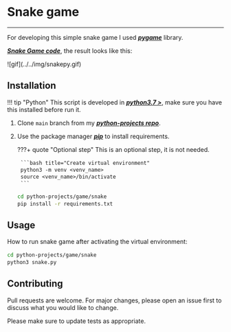 # Snake game

----

For developing this simple snake game I used ***[pygame](https://www.pygame.org/docs/)*** library.

***[Snake Game code](https://github.com/joaohb07/python-projects/tree/main/game/snake)***, the result looks like this:

<div class="image-align" markdown> ![gif](../../img/snakepy.gif) </div>

## Installation

!!! tip "Python"
    This script is developed in ***[python3.7 >](https://www.python.org/downloads/)***, make sure you have this installed before run it.

1. Clone `main` branch from my ***[python-projects repo](https://github.com/joaohb07/python-projects)***.

2. Use the package manager ***[pip](https://pip.pypa.io/en/stable/)*** to install requirements.

    ???+ quote "Optional step"
        This is an optional step, it is not needed.

        ```bash title="Create virtual environment"
        python3 -m venv <venv_name>
        source <venv_name>/bin/activate
        ```

    ```bash title="Install requirements"
    cd python-projects/game/snake
    pip install -r requirements.txt
    ```

## Usage

How to run snake game after activating the virtual environment:

```bash title="Execute snake game" 
cd python-projects/game/snake
python3 snake.py
```

## Contributing

Pull requests are welcome. For major changes, please open an issue first to discuss what you would like to change.

Please make sure to update tests as appropriate.
